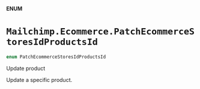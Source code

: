 **ENUM**

# `Mailchimp.Ecommerce.PatchEcommerceStoresIdProductsId`

```swift
enum PatchEcommerceStoresIdProductsId
```

Update product

Update a specific product.
